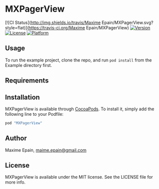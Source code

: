 # MXPagerView

[![CI Status](http://img.shields.io/travis/Maxime Epain/MXPagerView.svg?style=flat)](https://travis-ci.org/Maxime Epain/MXPagerView)
[![Version](https://img.shields.io/cocoapods/v/MXPagerView.svg?style=flat)](http://cocoapods.org/pods/MXPagerView)
[![License](https://img.shields.io/cocoapods/l/MXPagerView.svg?style=flat)](http://cocoapods.org/pods/MXPagerView)
[![Platform](https://img.shields.io/cocoapods/p/MXPagerView.svg?style=flat)](http://cocoapods.org/pods/MXPagerView)

## Usage

To run the example project, clone the repo, and run `pod install` from the Example directory first.

## Requirements

## Installation

MXPagerView is available through [CocoaPods](http://cocoapods.org). To install
it, simply add the following line to your Podfile:

```ruby
pod "MXPagerView"
```

## Author

Maxime Epain, maime.epain@gmail.com

## License

MXPagerView is available under the MIT license. See the LICENSE file for more info.
